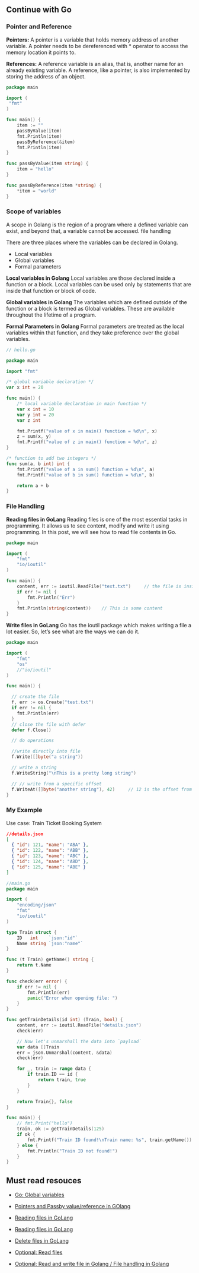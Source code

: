 ## Continue with Go

### Pointer and Reference

<b>Pointers:</b> A pointer is a variable that holds memory address of another variable. A pointer needs to be dereferenced with \* operator to access the memory location it points to.

<b>References:</b> A reference variable is an alias, that is, another name for an already existing variable. A reference, like a pointer, is also implemented by storing the address of an object.

```go
package main

import (
 "fmt"
)

func main() {
    item := ""
    passByValue(item)
    fmt.Println(item)
    passByReference(&item)
    fmt.Println(item)
}

func passByValue(item string) {
    item = "hello"
}

func passByReference(item *string) {
    *item = "world"
}
```

### Scope of variables

A scope in Golang is the region of a program where a defined variable can exist, and beyond that, a variable cannot be accessed.
file handling

There are three places where the variables can be declared in Golang.

- Local variables
- Global variables
- Formal parameters

<b>Local variables in Golang</b>
Local variables are those declared inside a function or a block. Local variables can be used only by statements that are inside that function or block of code.

<b>Global variables in Golang</b>
The variables which are defined outside of the function or a block is termed as Global variables. These are available throughout the lifetime of a program.

<b>Formal Parameters in Golang</b>
Formal parameters are treated as the local variables within that function, and they take preference over the global variables.

```go
// hello.go

package main

import "fmt"

/* global variable declaration */
var x int = 20

func main() {
    /* local variable declaration in main function */
    var x int = 10
    var y int = 20
    var z int

    fmt.Printf("value of x in main() function = %d\n", x)
    z = sum(x, y)
    fmt.Printf("value of z in main() function = %d\n", z)
}

/* function to add two integers */
func sum(a, b int) int {
    fmt.Printf("value of a in sum() function = %d\n", a)
    fmt.Printf("value of b in sum() function = %d\n", b)

    return a + b
}
```

### File Handling

<b>Reading files in GoLang</b>
Reading files is one of the most essential tasks in programming. It allows us to see content, modify and write it using programming. In this post, we will see how to read file contents in Go.

```go
package main

import (
    "fmt"
    "io/ioutil"
)

func main() {
    content, err := ioutil.ReadFile("text.txt")     // the file is inside the local directory
    if err != nil {
        fmt.Println("Err")
    }
    fmt.Println(string(content))    // This is some content
}
```

<b>Write files in GoLang</b>
Go has the ioutil package which makes writing a file a lot easier. So, let’s see what are the
ways we can do it.

```go
package main

import (
    "fmt"
    "os"
    //"io/ioutil"
)

func main() {

  // create the file
  f, err := os.Create("test.txt")
  if err != nil {
    fmt.Println(err)
  }
  // close the file with defer
  defer f.Close()

  // do operations

  //write directly into file
  f.Write([]byte("a string"))

  // write a string
  f.WriteString("\nThis is a pretty long string")

  // // write from a specific offset
  f.WriteAt([]byte("another string"), 42)     // 12 is the offset from start
}
```

### My Example

Use case: Train Ticket Booking System

```json
//details.json
[
  { "id": 121, "name": "ABA" },
  { "id": 122, "name": "ABB" },
  { "id": 123, "name": "ABC" },
  { "id": 124, "name": "ABD" },
  { "id": 125, "name": "ABE" }
]
```

```go
//main.go
package main

import (
	"encoding/json"
	"fmt"
	"io/ioutil"
)

type Train struct {
	ID   int    `json:"id"`
	Name string `json:"name"`
}

func (t Train) getName() string {
	return t.Name
}

func check(err error) {
	if err != nil {
		fmt.Println(err)
		panic("Error when opening file: ")
	}
}

func getTrainDetails(id int) (Train, bool) {
	content, err := ioutil.ReadFile("details.json")
	check(err)

	// Now let's unmarshall the data into `payload`
	var data []Train
	err = json.Unmarshal(content, &data)
	check(err)

	for _, train := range data {
		if train.ID == id {
			return train, true
		}
	}

	return Train{}, false
}

func main() {
	// fmt.Print("hello")
	train, ok := getTrainDetails(125)
	if ok {
		fmt.Printf("Train ID found!\nTrain name: %s", train.getName())
	} else {
		fmt.Println("Train ID not found!")
	}
}
```

## Must read resouces

- [Go: Global variables](https://golangdocs.com/golang-global-variables)

- [Pointers and Passby value/reference in GOlang](https://medium.com/wesionary-team/pointers-and-passby-value-reference-in-golang-a00c8c59b7f1)

- [Reading files in GoLang](https://golangdocs.com/reading-files-in-golang)
- [Reading files in GoLang](https://golangdocs.com/write-files-in-golang)
- [Delete files in GoLang](https://golangdocs.com/delete-files-in-golang)

- [Optional: Read files](https://golangbot.com/read-files/)
- [Optional: Read and write file in Golang / File handling in Golang](https://learnetutorials.com/golang/file-handling#:~:text=%20Read%20and%20write%20file%20in%20Golang%20%2F,call%20the%20os.Remove%20%28%29%20function%2C%20enter...%20More%20)

